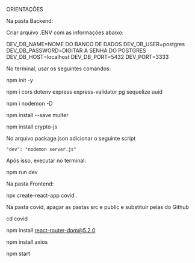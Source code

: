 ORIENTAÇÕES

Na pasta Backend:

Criar arquivo .ENV com as informações abaixo:

DEV_DB_NAME=NOME DO BANCO DE DADOS
DEV_DB_USER=postgres
DEV_DB_PASSWORD=DIGITAR A SENHA DO POSTGRES
DEV_DB_HOST=localhost
DEV_DB_PORT=5432
DEV_PORT=3333

No terminal, usar os seguintes comandos:

npm init -y

npm i cors dotenv express express-validator pg sequelize uuid

npm i nodemon -D 

npm install --save multer


npm install crypto-js



No arquivo package.json adicionar o seguinte script

	"dev": "nodemon server.js"

Após isso, executar no terminal:

npm run dev





Na pasta Frontend:

npx create-react-app covid .

Na pasta covid, apagar as pastas src e public e substituir pelas do Github

cd covid

npm install react-router-dom@5.2.0

npm install axios

npm start
